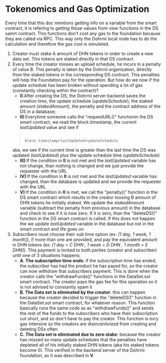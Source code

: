 # Tokenomics and Gas Optimization
Every time that this doc mentions getting info on a variable from the smart contract, it is refering to getting those values from *view* functions in the DS samrt contract. This functions don't cost any gas to the foundation because they are called via RPC. This way only the Dohrnii local node has to do the calculation and therefore the gas cost is simulated.
1) Creator must stake A amount of DHN tokens in order to create a new data set. This tokens are staked directly in that DS contract
2) Every time the creator misses an upload schedule, he incurs in a penalty of value B. This penalty is taken by the Dohrnii organization, directly from the staked tokens in the corresponding DS contract. This penalties will help the Foundation pay for the operation. But how do we now if the update schedule has been broken without spending a lot of gas (constantly checking within the contract)?
     - **I)**:After creating the DS, the Dohrnii server backend saves the creation time, the update schedule (*updateSchedule*), the staked amount (*stakedAmount*), the penalty and the contract address of the DS in a database;
     - **II)**:Everytime someone calls the "requestURL()" functionin the DS smart contract, we read the block.timestamp, the current *lastUpdated* value and see if
    >                                block.timestamp>lastUpdated+updateSchedule
      aka, we see if the current time is greater than the last time the DS was updated (*lastUpdated*) plus the update schedule time (*updateSchedule*)
     - **III)**:If the condition in **II** is not met and the *lastUpdated* variable has not change, than nothing is changed and we just provide the requester with the URL
     - **IV)**:If the condition in **II** is not met and the *lastUpdated* variable has changed, than the database is updated and we provide the requester with the URL
     - **V)**:If the condition in **II** is met, we call the "penalty()" function in the DS smart contract which results in the creator loosing B amount of DHN tokens he initially staked. We update the *stakedAmount* variable (subtract the penalty from previous amount) in the database and check to see if it is now zero. If it is zero, than the "deleteDS()" function in the DS smart contract is called. If this does not happen the we update *lastUpdated* variable in the database but not in the smart contract and life goes on
3) Subscribers must choose their sub time option (ex: *[1 day, 1 week, 1 month]*), if more than one are provided, and pay the equivalent amount in DHN tokens (ex: *[1 day = C DHN , 1 week = D DHN , 1 month = E DHN]*). This payment is locked to both parties (creator and subscriber) until one of 3 situations happens:
    - **A. The subscription time ends**: if the subscription time has ended, the subscriber has had the product he has payed for, so the creator can now withdraw that subscribers payment. This is done  when the creator calls the "withdrawFunds()" functions in the DataSet.sol smart contract. The creator pays the gas fee for this operation so it is not advised to constantly spam it
    - **B. The Data set is eliminated by the creator**: this can happen because the creator decided to trigger the "deleteDS()" function in the DataSet.sol smart contract, for whatever reason. This function basically runs the same code as as "withdrawFunds()" and sends the rest of the funds to the subscribers who have their subscription cut short, and so don't have to pay the creator. This function is evry gas intensive so the creators are disincentivized from creating and deleting DSs often
    - **C. The Data set is eliminated due to zero stake**: because the creator has missed so many update schedules that the penalties have depleted all of his initially staked DHN tokens (aka his staked tokens become 0). This verified in the backend server of the Dohrnii foundation, as it was described in **V**.